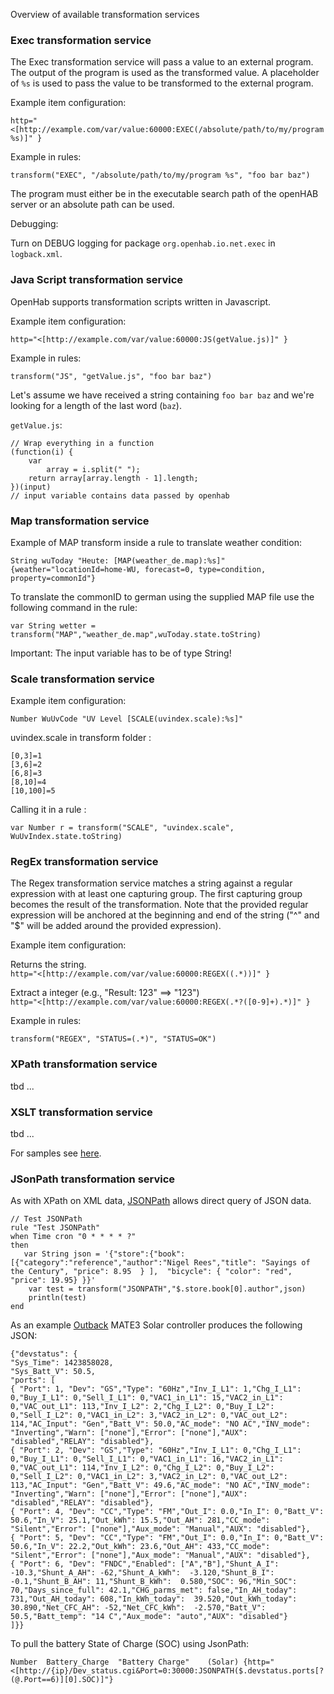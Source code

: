 Overview of available transformation services

### Exec transformation service

The Exec transformation service will pass a value to an external program. The output of the program is used as the transformed value. A placeholder of `%s` is used to pass the value to be transformed to the external program.

Example item configuration:

`http="<[http://example.com/var/value:60000:EXEC(/absolute/path/to/my/program %s)]" }`

Example in rules:

`transform("EXEC", "/absolute/path/to/my/program %s", "foo bar baz")`

The program must either be in the executable search path of the openHAB server or an absolute path can be used.

Debugging:

Turn on DEBUG logging for package `org.openhab.io.net.exec` in `logback.xml`.

### Java Script transformation service
OpenHab supports transformation scripts written in Javascript. 

Example item configuration:

`http="<[http://example.com/var/value:60000:JS(getValue.js)]" }`

Example in rules:

`transform("JS", "getValue.js", "foo bar baz")`

Let's assume we have received a string containing `foo bar baz` and we're looking for a length of the last word (`baz`).

`getValue.js`:

    // Wrap everything in a function
    (function(i) {
        var
            array = i.split(" ");
        return array[array.length - 1].length;
    })(input)
    // input variable contains data passed by openhab

### Map transformation service

Example of MAP transform inside a rule to translate weather condition:

`String wuToday "Heute: [MAP(weather_de.map):%s]" {weather="locationId=home-WU, forecast=0, type=condition, property=commonId"}`

To translate the commonID to german using the supplied MAP file use the following command in the rule:

`var String wetter = transform("MAP","weather_de.map",wuToday.state.toString)`

Important: The input variable has to be of type String!

### Scale transformation service

Example item configuration: 

`Number WuUvCode "UV Level [SCALE(uvindex.scale):%s]"`

uvindex.scale in transform folder :
```
[0,3]=1
[3,6]=2
[6,8]=3
[8,10]=4
[10,100]=5
```

Calling it in a rule :

`var Number r = transform("SCALE", "uvindex.scale", WuUvIndex.state.toString)`

### RegEx transformation service

The Regex transformation service matches a string against a regular expression with at least one capturing group. The first capturing group becomes the result of the transformation. Note that the provided regular expression will be anchored at the beginning and end of the string ("^" and "$" will be added around the provided expression).

Example item configuration:

Returns the string.<br>
`http="<[http://example.com/var/value:60000:REGEX((.*))]" }`

Extract a integer (e.g., "Result: 123" ==> "123")<br>
`http="<[http://example.com/var/value:60000:REGEX(.*?([0-9]+).*)]" }`


Example in rules:

`transform("REGEX", "STATUS=(.*)", "STATUS=OK")`

### XPath transformation service
tbd ...

### XSLT transformation service
tbd ...

For samples see [here](https://github.com/openhab/openhab/wiki/Samples-XSLT-Transformations).

### JSonPath transformation service
As with XPath on XML data, [JSONPath](http://goessner.net/articles/JsonPath/) allows direct query of JSON data.

```
// Test JSONPath
rule "Test JSONPath"
when Time cron "0 * * * * ?"
then
   var String json = '{"store":{"book":[{"category":"reference","author":"Nigel Rees","title": "Sayings of the Century", "price": 8.95  } ],  "bicycle": { "color": "red",  "price": 19.95} }}' 
    var test = transform("JSONPATH","$.store.book[0].author",json)
    println(test)
end
```

As an example [Outback](http://www.outbackpower.com/) MATE3 Solar controller produces the following JSON:

```
{"devstatus": {
"Sys_Time": 1423858028,
"Sys_Batt_V": 50.5,
"ports": [
{ "Port": 1, "Dev": "GS","Type": "60Hz","Inv_I_L1": 1,"Chg_I_L1": 0,"Buy_I_L1": 0,"Sell_I_L1": 0,"VAC1_in_L1": 15,"VAC2_in_L1": 0,"VAC_out_L1": 113,"Inv_I_L2": 2,"Chg_I_L2": 0,"Buy_I_L2": 0,"Sell_I_L2": 0,"VAC1_in_L2": 3,"VAC2_in_L2": 0,"VAC_out_L2": 114,"AC_Input": "Gen","Batt_V": 50.0,"AC_mode": "NO AC","INV_mode": "Inverting","Warn": ["none"],"Error": ["none"],"AUX": "disabled","RELAY": "disabled"},
{ "Port": 2, "Dev": "GS","Type": "60Hz","Inv_I_L1": 0,"Chg_I_L1": 0,"Buy_I_L1": 0,"Sell_I_L1": 0,"VAC1_in_L1": 16,"VAC2_in_L1": 0,"VAC_out_L1": 114,"Inv_I_L2": 0,"Chg_I_L2": 0,"Buy_I_L2": 0,"Sell_I_L2": 0,"VAC1_in_L2": 3,"VAC2_in_L2": 0,"VAC_out_L2": 113,"AC_Input": "Gen","Batt_V": 49.6,"AC_mode": "NO AC","INV_mode": "Inverting","Warn": ["none"],"Error": ["none"],"AUX": "disabled","RELAY": "disabled"},
{ "Port": 4, "Dev": "CC","Type": "FM","Out_I": 0.0,"In_I": 0,"Batt_V": 50.6,"In_V": 25.1,"Out_kWh": 15.5,"Out_AH": 281,"CC_mode": "Silent","Error": ["none"],"Aux_mode": "Manual","AUX": "disabled"},
{ "Port": 5, "Dev": "CC","Type": "FM","Out_I": 0.0,"In_I": 0,"Batt_V": 50.6,"In_V": 22.2,"Out_kWh": 23.6,"Out_AH": 433,"CC_mode": "Silent","Error": ["none"],"Aux_mode": "Manual","AUX": "disabled"},
{ "Port": 6, "Dev": "FNDC","Enabled": ["A","B"],"Shunt_A_I":  -10.3,"Shunt_A_AH": -62,"Shunt_A_kWh":  -3.120,"Shunt_B_I": -0.1,"Shunt_B_AH": 11,"Shunt_B_kWh":  0.580,"SOC": 96,"Min_SOC": 70,"Days_since_full": 42.1,"CHG_parms_met": false,"In_AH_today": 731,"Out_AH_today": 608,"In_kWh_today":  39.520,"Out_kWh_today":  30.890,"Net_CFC_AH": -52,"Net_CFC_kWh":  -2.570,"Batt_V": 50.5,"Batt_temp": "14 C","Aux_mode": "auto","AUX": "disabled"}
]}}
```

To pull the battery State of Charge (SOC) using JsonPath:

```
Number	Battery_Charge	"Battery Charge"	(Solar)	{http="<[http://{ip}/Dev_status.cgi&Port=0:30000:JSONPATH($.devstatus.ports[?(@.Port==6)][0].SOC)]"}
```
